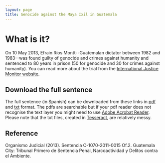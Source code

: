```yaml
---
layout: page
title: Genocide against the Maya Ixil in Guatemala
---
```



# What is it?

On 10 May 2013, Efrain Ríos Montt--Guatemalan dictator between 1982 and 1983--was found guilty of genocide and crimes against humanity and sentenced to 80 years in prison (50 for genocide and 30 for crimes against humanity). You can read more about the trial from the [International Justice Monitor website](https://www.ijmonitor.org/efrain-rios-montt-and-mauricio-rodriguez-sanchez-background/). 

## Download the full sentence

The full sentence (in Spanish) can be downloaded from these links in [pdf](linkh!) and [txt](link!) format. The pdfs are searchable but if your pdf reader does not recognise the text layer you might need to use [Adobe Acrobat Reader](https://get.adobe.com/reader/). Please note that the txt files, created in [Tesseract](https://github.com/tesseract-ocr/tesseract), are relatively messy. 

## Reference

Organismo Judicial (2013). Sentencia C-1070-2011-0015 Of.2. Guatemala City: Tribunal Primero de Sentencia Penal, Narcoactividad y Delitos contra el Ambiente.

